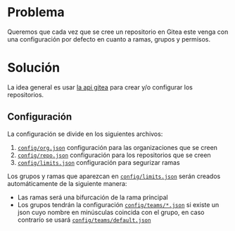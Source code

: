 # Problema

Queremos que cada vez que se cree un repositorio en Gitea este venga con
una configuración por defecto en cuanto a ramas, grupos y permisos.

# Solución

La idea general es usar [la api gitea](https://try.gitea.io/api/swagger) para crear y/o configurar los repositorios.

## Configuración

La configuración se divide en los siguientes archivos:

1. [`config/org.json`](config/org.json) configuración para las organizaciones que se creen
2. [`config/repo.json`](config/org.json) configuración para los repositorios que se creen
5. [`config/limits.json`](config/limits.json) configuración para segurizar ramas

Los grupos y ramas que aparezcan en [`config/limits.json`](config/limits.json) serán creados automáticamente de la siguiente manera:

* Las ramas será una bifurcación de la rama principal
* Los grupos tendrán la configuración [`config/teams/*.json`](config/teams/) si existe un json cuyo nombre en minúsculas
coincida con el grupo, en caso contrarío se usará [`config/teams/default.json`](config/teams/default.json)